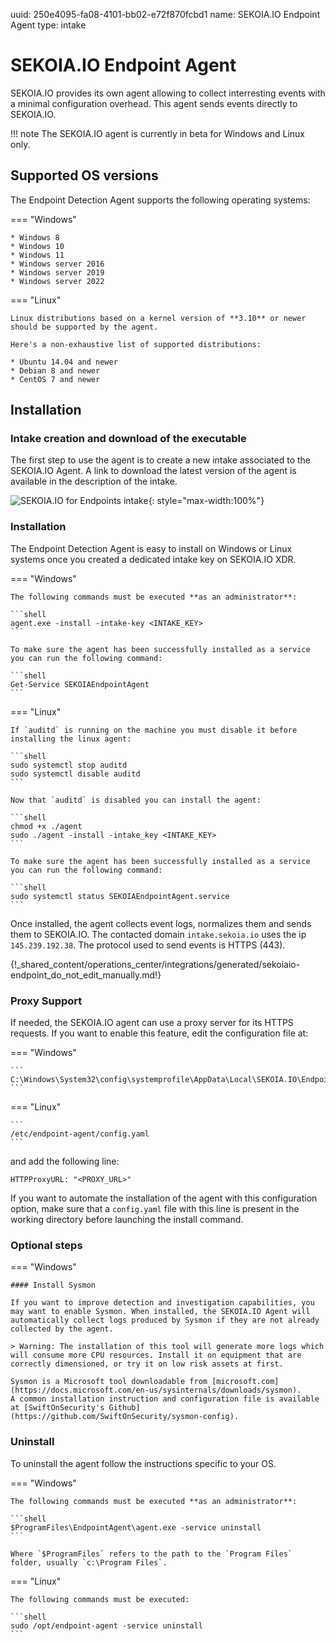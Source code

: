 uuid: 250e4095-fa08-4101-bb02-e72f870fcbd1
name: SEKOIA.IO Endpoint Agent
type: intake

# SEKOIA.IO Endpoint Agent

SEKOIA.IO provides its own agent allowing to collect interresting events with a minimal configuration overhead. This agent sends events directly to SEKOIA.IO.

!!! note
    The SEKOIA.IO agent is currently in beta for Windows and Linux only.

## Supported OS versions

The Endpoint Detection Agent supports the following operating systems:

=== "Windows"

    * Windows 8
    * Windows 10
    * Windows 11
    * Windows server 2016
    * Windows server 2019
    * Windows server 2022

=== "Linux"

    Linux distributions based on a kernel version of **3.10** or newer should be supported by the agent.

    Here's a non-exhaustive list of supported distributions:

    * Ubuntu 14.04 and newer
    * Debian 8 and newer
    * CentOS 7 and newer


## Installation

### Intake creation and download of the executable

The first step to use the agent is to create a new intake associated to the SEKOIA.IO Agent.
A link to download the latest version of the agent is available in the description of the intake.

![SEKOIA.IO for Endpoints intake](/assets/operation_center/data_collection/ingestion_methods/agent/sekoiaio_for_endpoints.png){: style="max-width:100%"}

### Installation

The Endpoint Detection Agent is easy to install on Windows or Linux systems once you created a dedicated intake key on SEKOIA.IO XDR.

=== "Windows"

    The following commands must be executed **as an administrator**:

    ```shell
    agent.exe -install -intake-key <INTAKE_KEY>
    ```

    To make sure the agent has been successfully installed as a service you can run the following command:

    ```shell
    Get-Service SEKOIAEndpointAgent
    ```

=== "Linux"

    If `auditd` is running on the machine you must disable it before installing the linux agent:

    ```shell
    sudo systemctl stop auditd
    sudo systemctl disable auditd
    ```

    Now that `auditd` is disabled you can install the agent:

    ```shell
    chmod +x ./agent
    sudo ./agent -install -intake_key <INTAKE_KEY>
    ```

    To make sure the agent has been successfully installed as a service you can run the following command:

    ```shell
    sudo systemctl status SEKOIAEndpointAgent.service
    ```

 Once installed, the agent collects event logs, normalizes them and sends them to SEKOIA.IO. The contacted domain `intake.sekoia.io` uses the ip `145.239.192.38`. The protocol used to send events is HTTPS (443).


{!_shared_content/operations_center/integrations/generated/sekoiaio-endpoint_do_not_edit_manually.md!}

### Proxy Support

If needed, the SEKOIA.IO agent can use a proxy server for its HTTPS requests. If you want to enable this feature, edit
the configuration file at:

=== "Windows"

    ```
    C:\Windows\System32\config\systemprofile\AppData\Local\SEKOIA.IO\EndpointAgent\config.yaml
    ```

=== "Linux"

    ```
    /etc/endpoint-agent/config.yaml
    ```

and add the following line:
```
HTTPProxyURL: "<PROXY_URL>"
```

If you want to automate the installation of the agent with this configuration option, make sure that a `config.yaml` file with this line is present in the working directory before launching the install command.

### Optional steps

=== "Windows"

    #### Install Sysmon

    If you want to improve detection and investigation capabilities, you may want to enable Sysmon. When installed, the SEKOIA.IO Agent will automatically collect logs produced by Sysmon if they are not already collected by the agent.

    > Warning: The installation of this tool will generate more logs which will consume more CPU resources. Install it on equipment that are correctly dimensioned, or try it on low risk assets at first.

    Sysmon is a Microsoft tool downloadable from [microsoft.com](https://docs.microsoft.com/en-us/sysinternals/downloads/sysmon).
    A common installation instruction and configuration file is available at [SwiftOnSecurity's Github](https://github.com/SwiftOnSecurity/sysmon-config).


### Uninstall

To uninstall the agent follow the instructions specific to your OS.

=== "Windows"

    The following commands must be executed **as an administrator**:

    ```shell
    $ProgramFiles\EndpointAgent\agent.exe -service uninstall
    ```

    Where `$ProgramFiles` refers to the path to the `Program Files` folder, usually `c:\Program Files`.

=== "Linux"

    The following commands must be executed:

    ```shell
    sudo /opt/endpoint-agent -service uninstall
    ```

